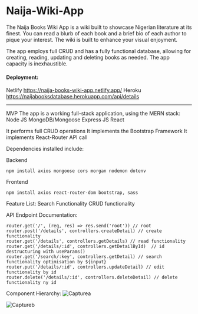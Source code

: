 # Naija-Wiki-App

The Naija Books Wiki App is a wiki built to showcase Nigerian literature at its finest. 
You can read a blurb of each book and a brief bio of each author to pique your interest. 
The wiki is built to enhance your visual enjoyment.

The app employs full CRUD and has a fully functional database, allowing for creating, reading, updating and deleting books as needed. The app capacity is inexhaustible.

#### Deployment:
Netlify https://naija-books-wiki-app.netlify.app/
Heroku https://naijabooksdatabase.herokuapp.com/api/details
___

MVP
The app is a working full-stack application, using the MERN stack:
Node JS
MongoDB/Mongoose
Express JS
React

It performs full CRUD operations
It implements the Bootstrap Framework
It implements React-Router
API call

Dependencies installed include:

Backend
```terminal
npm install axios mongoose cors morgan nodemon dotenv
```

Frontend
```terminal
npm install axios react-router-dom bootstrap, sass
```

Feature List:
Search Functionality
CRUD functionality

API Endpoint Documentation:
```terminal
router.get('/', (req, res) => res.send('root')) // root 
router.post('/details', controllers.createDetail) // create functionality
router.get('/details', controllers.getDetails) // read functionality
router.get('/details/:id', controllers.getDetailById)  // id destructuring with useParams()
router.get('/search/:key', controllers.getDetail) // search functionality optimisation by ${input}
router.put('/details/:id', controllers.updateDetail) // edit functionality by id
router.delete('/details/:id', controllers.deleteDetail) // delete functionality ny id
```

Component Hierarchy:
![Capturea](https://user-images.githubusercontent.com/64249873/165430986-676a6f05-9d79-4b88-a2fd-35fbc7f792ab.JPG)

![Captureb](https://user-images.githubusercontent.com/64249873/165433417-0188314f-1d3d-4279-bde2-801124cbe182.JPG)
